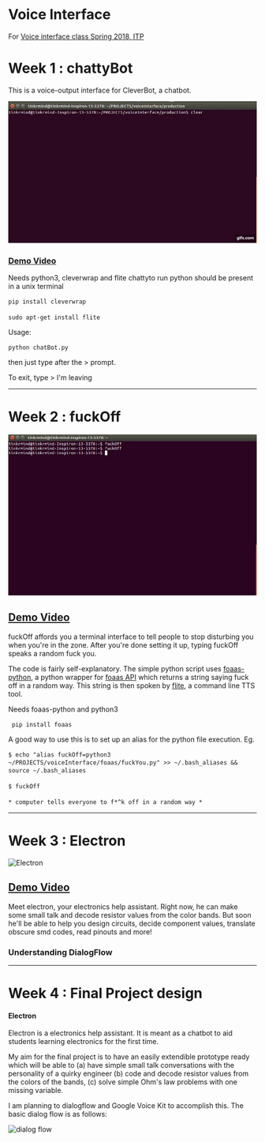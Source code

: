 # Voice Interface

For [Voice interface class Spring 2018, ITP](https://github.com/juxtapix/ExpressiveInterfaces_Voice/wiki)

# Week 1 : chattyBot

This is a voice-output interface for CleverBot, a chatbot. 

![chattyBot](https://github.com/tinkrmind/voiceInterfaces/blob/master/week1/chattyBotDemo.gif)

### [Demo Video](https://vimeo.com/256171663)

Needs python3, cleverwrap and flite chattyto run python should be present in a unix terminal

    pip install cleverwrap

    sudo apt-get install flite

Usage:

    python chatBot.py
    
then just type after the > prompt.

To exit, type > I'm leaving

---

# Week 2 : fuckOff

![fuckOff](https://github.com/tinkrmind/voiceInterfaces/blob/master/week2/fuckOff.gif)

## [Demo Video](https://vimeo.com/256171889)

fuckOff affords you a terminal interface to tell people to stop disturbing you when you're in the zone. After you're done setting it up, typing fuckOff speaks a random fuck you.

The code is fairly self-explanatory. The simple python script uses [foaas-python](https://github.com/dmpayton/foaas-python), a python wrapper for [foaas API](https://www.foaas.com/) which returns a string saying fuck off in a random way. This string is then spoken by [flite](http://www.festvox.org/flite/), a command line TTS tool. 

Needs foaas-python and python3

     pip install foaas


A good way to use this is to set up an alias for the python file execution.
Eg. 

    $ echo "alias fuckOff=python3 ~/PROJECTS/voiceInterface/foaas/fuckYou.py" >> ~/.bash_aliases && source ~/.bash_aliases
    
    $ fuckOff
    
    * computer tells everyone to f*^k off in a random way *  

---

# Week 3 : Electron

![Electron](https://github.com/tinkrmind/voiceInterfaces/blob/master/week3/simpleDemoGIF.gif)

## [Demo Video](https://vimeo.com/255838314)

Meet electron, your electronics help assistant. Right now, he can make some small talk and decode resistor values from the color bands. But soon he'll be able to help you design circuits, decide component values, translate obscure smd codes, read pinouts and more!

### Understanding DialogFlow

---

# Week 4 : Final Project design

#### Electron

Electron is a electronics help assistant. It is meant as a chatbot to aid students learning electronics for the first time. 

My aim for the final project is to have an easily extendible prototype ready which will be able to 
(a) have simple small talk conversations with the personality of a quirky engineer 
(b) code and decode resistor values from the colors of the bands, 
(c) solve simple Ohm's law problems with one missing variable.

I am planning to dialogflow and Google Voice Kit to accomplish this. The basic dialog flow is as follows:

![dialog flow]()


